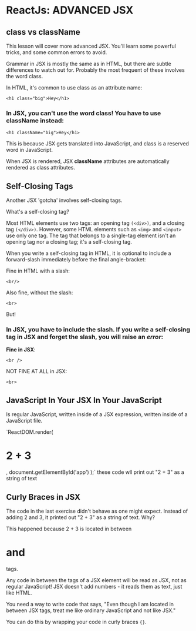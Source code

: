 # ReactJs: ADVANCED JSX


## class vs className
This lesson will cover more advanced JSX. You'll learn some powerful tricks, and some common errors to avoid.

Grammar in JSX is mostly the same as in HTML, but there are subtle differences to watch out for. Probably the most frequent of these involves the word class.

In HTML, it's common to use class as an attribute name:

`<h1 class="big">Hey</h1>`
### In JSX, you can't use the word class! You have to use className instead:

`<h1 className="big">Hey</h1>`

This is because JSX gets translated into JavaScript, and class is a reserved word in JavaScript.

When JSX is rendered, JSX **className** attributes are automatically rendered as class attributes.


## Self-Closing Tags
Another JSX 'gotcha' involves self-closing tags.

What's a self-closing tag?

Most HTML elements use two tags: an opening tag `(<div>)`, and a closing tag `(</div>)`. However, some HTML elements such as `<img>` and `<input>` use only one tag. The tag that belongs to a single-tag element isn't an opening tag nor a closing tag; it's a self-closing tag.

When you write a self-closing tag in HTML, it is optional to include a forward-slash immediately before the final angle-bracket:

Fine in HTML with a slash:

`<br/>`

Also fine, without the slash:

`<br>`

But!

### In JSX, you have to include the slash. If you write a self-closing tag in JSX and forget the slash, you will raise an *error*:

**Fine in JSX**:

  `<br />`

NOT FINE AT ALL in JSX:

  `<br>`


## JavaScript In Your JSX In Your JavaScript
Is regular JavaScript, written inside of a JSX expression, written inside of a JavaScript file.

`ReactDOM.render(
  <h1>2 + 3</h1>,
  document.getElementById('app')
);`
these code wll print out "2 + 3" as a string of text

## Curly Braces in JSX
The code in the last exercise didn't behave as one might expect. Instead of adding 2 and 3, it printed out "2 + 3" as a string of text. Why?

This happened because 2 + 3 is located in between <h1> and </h1> tags.

Any code in between the tags of a JSX element will be read as JSX, not as regular JavaScript! JSX doesn't add numbers - it reads them as text, just like HTML.

You need a way to write code that says, "Even though I am located in between JSX tags, treat me like ordinary JavaScript and not like JSX."

You can do this by wrapping your code in curly braces `{}`.